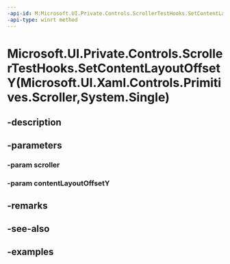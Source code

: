 ```yaml
---
-api-id: M:Microsoft.UI.Private.Controls.ScrollerTestHooks.SetContentLayoutOffsetY(Microsoft.UI.Xaml.Controls.Primitives.Scroller,System.Single)
-api-type: winrt method
---
```


# Microsoft.UI.Private.Controls.ScrollerTestHooks.SetContentLayoutOffsetY(Microsoft.UI.Xaml.Controls.Primitives.Scroller,System.Single)

<!--
public static void SetContentLayoutOffsetY (Microsoft.UI.Xaml.Controls.Primitives.Scroller scroller, float contentLayoutOffsetY);
-->


## -description

## -parameters

### -param scroller

### -param contentLayoutOffsetY

## -remarks

## -see-also

## -examples


